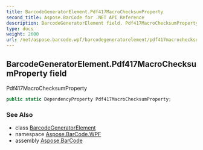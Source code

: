 ```yaml
---
title: BarcodeGeneratorElement.Pdf417MacroChecksumProperty
second_title: Aspose.BarCode for .NET API Reference
description: BarcodeGeneratorElement field. Pdf417MacroChecksumProperty
type: docs
weight: 2600
url: /net/aspose.barcode.wpf/barcodegeneratorelement/pdf417macrochecksumproperty/
---
```

## BarcodeGeneratorElement.Pdf417MacroChecksumProperty field

Pdf417MacroChecksumProperty

```csharp
public static DependencyProperty Pdf417MacroChecksumProperty;
```

### See Also

* class [BarcodeGeneratorElement](../)
* namespace [Aspose.BarCode.WPF](../../../aspose.barcode.wpf/)
* assembly [Aspose.BarCode](../../../)


